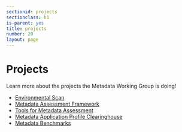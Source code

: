 ```yaml
---
sectionid: projects
sectionclass: h1
is-parent: yes
title: projects
number: 20
layout: page
---
```


<h1>Projects</h1>

Learn more about the projects the Metadata Working Group is doing!

* [Environmental Scan](/entries/environmentalscan)
* [Metadata Assessment Framework](http://dlfmetadataassessment.github.io/Framework)
* [Tools for Metadata Assessment](/entries/tools)
* [Metadata Application Profile Clearinghouse](https://dlfmetadataassessment.github.io/MetadataSpecsClearinghouse)
* [Metadata Benchmarks]()